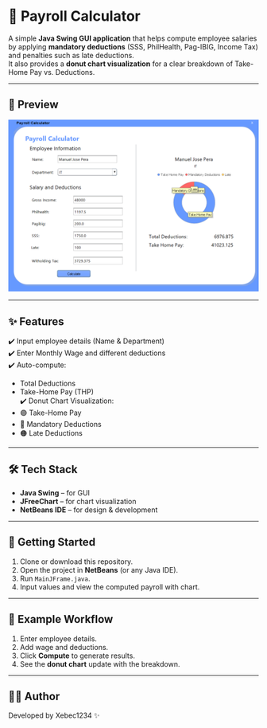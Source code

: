 # 💼 Payroll Calculator  

A simple **Java Swing GUI application** that helps compute employee salaries by applying **mandatory deductions** (SSS, PhilHealth, Pag-IBIG, Income Tax) and penalties such as late deductions.  
It also provides a **donut chart visualization** for a clear breakdown of Take-Home Pay vs. Deductions.  

---

## 📸 Preview  
![Payroll Calculator GUI](src/image/screenshot.png)  

---

## ✨ Features  
✔️ Input employee details (Name & Department)  
✔️ Enter Monthly Wage and different deductions  
✔️ Auto-compute:  
   - Total Deductions  
   - Take-Home Pay (THP)  
✔️ Donut Chart Visualization:  
   - 🟣 Take-Home Pay  
   - 🔵 Mandatory Deductions  
   - 🟠 Late Deductions  

---

## 🛠️ Tech Stack  
- **Java Swing** – for GUI  
- **JFreeChart** – for chart visualization  
- **NetBeans IDE** – for design & development  

---

## 🚀 Getting Started  

1. Clone or download this repository.  
2. Open the project in **NetBeans** (or any Java IDE).  
3. Run `MainJFrame.java`.  
4. Input values and view the computed payroll with chart.  

---

## 📌 Example Workflow  
1. Enter employee details.  
2. Add wage and deductions.  
3. Click **Compute** to generate results.  
4. See the **donut chart** update with the breakdown.  

---

## 👨‍💻 Author  
Developed by Xebec1234 ✨ 
